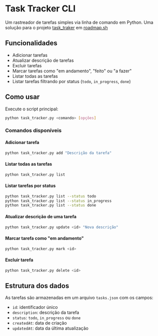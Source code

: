 # Task Tracker CLI

Um rastreador de tarefas simples via linha de comando em Python. Uma solução para o projeto [task_traker](https://roadmap.sh/projects/task-tracker) em [roadmap.sh](https://roadmap.sh/)

## Funcionalidades

- Adicionar tarefas
- Atualizar descrição de tarefas
- Excluir tarefas
- Marcar tarefas como "em andamento", "feito" ou "a fazer"
- Listar todas as tarefas
- Listar tarefas filtrando por status (`todo`, `in_progress`, `done`)

## Como usar

Execute o script principal:

```bash
python task_tracker.py <comando> [opções]
```

### Comandos disponíveis

#### Adicionar tarefa

```bash
python task_tracker.py add "Descrição da tarefa"
```

#### Listar todas as tarefas

```bash
python task_tracker.py list
```

#### Listar tarefas por status

```bash
python task_tracker.py list --status todo
python task_tracker.py list --status in_progress
python task_tracker.py list --status done
```

#### Atualizar descrição de uma tarefa

```bash
python task_tracker.py update <id> "Nova descrição"
```

#### Marcar tarefa como "em andamento"

```bash
python task_tracker.py mark <id>
```

#### Excluir tarefa

```bash
python task_tracker.py delete <id>
```

## Estrutura dos dados

As tarefas são armazenadas em um arquivo `tasks.json` com os campos:

- `id`: identificador único
- `description`: descrição da tarefa
- `status`: `todo`, `in_progress` ou `done`
- `createdAt`: data de criação
- `updatedAt`: data da última atualização

